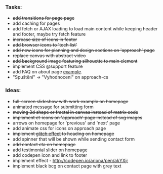 ### Tasks:
- ~~add transitions for page page~~
- add caching for pages
- add fetch or AJAX loading to load main content while keeping header and footer, maybe try fetch feature
- ~~increase size of icons in footer~~
- ~~add browser icons to 'tech list'~~
- ~~add new icons for planning and design sections on 'approach' page~~
- ~~replace canvas with abstract video~~
- ~~add background image featuring silhouette to main element~~
- implement CSS @support feature
- add FAQ on about page [example](http://www.tvrdek.cz/).
- "Spuštění" -> "Vyhodnocení" on approach-cs

### Ideas:
- ~~full-screen slideshow with work example on homepage~~
- animated message for submitting form
- ~~moving 3d shape or fractal in canvas instead of matrix code~~
- ~~implement et-icons on 'approach' page instead of svg images~~
- arrows on homepage for 'previous' and 'next' page
- add animate css for icons on approach page
- ~~implement [glitch effect](https://codepen.io/lbebber/pen/ypgql) to heading on homepage~~
- add spinner that will be shown while sending contact form
- ~~add contact cta on homepage~~
- add testimonial slider on homepage
- add codepen icon and link to footer
- implement effect - http://codepen.io/ariona/pen/akYXjr
- implement black bcg on contact page with grey text
